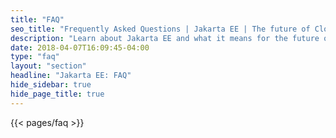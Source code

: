 ```yaml
---
title: "FAQ"
seo_title: "Frequently Asked Questions | Jakarta EE | The future of Cloud Native Java"
description: "Learn about Jakarta EE and what it means for the future of open source, cloud native enterprise Java."
date: 2018-04-07T16:09:45-04:00
type: "faq"
layout: "section"
headline: "Jakarta EE: FAQ"
hide_sidebar: true
hide_page_title: true
---
```


{{< pages/faq >}}